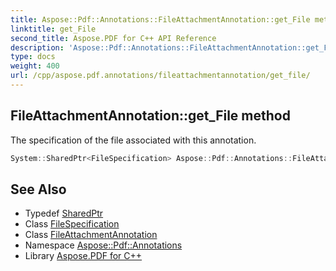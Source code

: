 ```yaml
---
title: Aspose::Pdf::Annotations::FileAttachmentAnnotation::get_File method
linktitle: get_File
second_title: Aspose.PDF for C++ API Reference
description: 'Aspose::Pdf::Annotations::FileAttachmentAnnotation::get_File method. The specification of the file associated with this annotation in C++.'
type: docs
weight: 400
url: /cpp/aspose.pdf.annotations/fileattachmentannotation/get_file/
---
```

## FileAttachmentAnnotation::get_File method


The specification of the file associated with this annotation.

```cpp
System::SharedPtr<FileSpecification> Aspose::Pdf::Annotations::FileAttachmentAnnotation::get_File()
```

## See Also

* Typedef [SharedPtr](../../../system/sharedptr/)
* Class [FileSpecification](../../../aspose.pdf/filespecification/)
* Class [FileAttachmentAnnotation](../)
* Namespace [Aspose::Pdf::Annotations](../../)
* Library [Aspose.PDF for C++](../../../)
